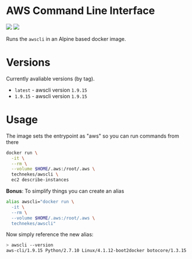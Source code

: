 # AWS Command Line Interface

[![](https://images.microbadger.com/badges/image/technekes/awscli.svg)](https://microbadger.com/images/technekes/awscli "Get your own image badge on microbadger.com")
[![](https://images.microbadger.com/badges/version/technekes/awscli.svg)](https://microbadger.com/images/technekes/awscli "Get your own version badge on microbadger.com")

Runs the `awscli` in an Alpine based docker image.

# Versions

Currently avaliable versions (by tag).

* `latest` - awscli version `1.9.15`
* `1.9.15` - awscli version `1.9.15`

# Usage

The image sets the entrypoint as "aws" so you can run commands from there

```sh
docker run \
  -it \
  --rm \
  --volume $HOME/.aws:/root/.aws \
  technekes/awscli \
  ec2 describe-instances
```

**Bonus**: To simplify things you can create an alias

```sh
alias awscli="docker run \
  -it \
  --rm \
  --volume $HOME/.aws:/root/.aws \
  technekes/awscli"
```

Now simply reference the new alias:

```sh
> awscli --version
aws-cli/1.9.15 Python/2.7.10 Linux/4.1.12-boot2docker botocore/1.3.15
```

